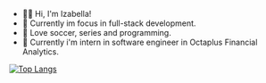 - 👩‍💻 Hi, I'm Izabella!
- 🌱 Currently im focus in full-stack development.
- 💖 Love soccer, series and programming.
- 💼 Currently i'm  intern in software engineer in Octaplus Financial Analytics.

[![Top Langs](https://github-readme-stats.vercel.app/api/top-langs/?username=izabella-m&theme=radical&layout=compact)](https://github.com/anuraghazra/github-readme-stats)
